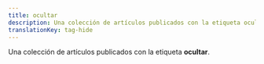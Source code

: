 ```yaml
---
title: ocultar
description: Una colección de artículos publicados con la etiqueta ocultar.
translationKey: tag-hide
---
```

Una colección de artículos publicados con la etiqueta **ocultar**.
